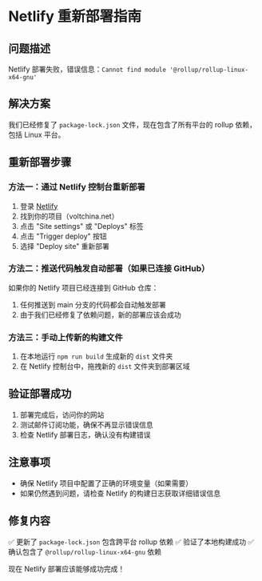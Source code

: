 # Netlify 重新部署指南

## 问题描述
Netlify 部署失败，错误信息：`Cannot find module '@rollup/rollup-linux-x64-gnu'`

## 解决方案
我们已经修复了 `package-lock.json` 文件，现在包含了所有平台的 rollup 依赖，包括 Linux 平台。

## 重新部署步骤

### 方法一：通过 Netlify 控制台重新部署
1. 登录 [Netlify](https://app.netlify.com/)
2. 找到你的项目（voltchina.net）
3. 点击 "Site settings" 或 "Deploys" 标签
4. 点击 "Trigger deploy" 按钮
5. 选择 "Deploy site" 重新部署

### 方法二：推送代码触发自动部署（如果已连接 GitHub）
如果你的 Netlify 项目已经连接到 GitHub 仓库：
1. 任何推送到 main 分支的代码都会自动触发部署
2. 由于我们已经修复了依赖问题，新的部署应该会成功

### 方法三：手动上传新的构建文件
1. 在本地运行 `npm run build` 生成新的 `dist` 文件夹
2. 在 Netlify 控制台中，拖拽新的 `dist` 文件夹到部署区域

## 验证部署成功
1. 部署完成后，访问你的网站
2. 测试邮件订阅功能，确保不再显示错误信息
3. 检查 Netlify 部署日志，确认没有构建错误

## 注意事项
- 确保 Netlify 项目中配置了正确的环境变量（如果需要）
- 如果仍然遇到问题，请检查 Netlify 的构建日志获取详细错误信息

## 修复内容
✅ 更新了 `package-lock.json` 包含跨平台 rollup 依赖
✅ 验证了本地构建成功
✅ 确认包含了 `@rollup/rollup-linux-x64-gnu` 依赖

现在 Netlify 部署应该能够成功完成！